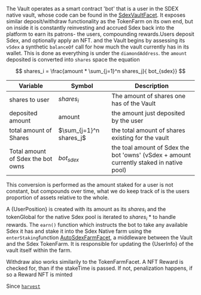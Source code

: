 The Vault operates as a smart contract 'bot' that is a user in the SDEX native vault, whose code can be found in the [SdexVaultFacet](../Api%20Specification/facets/SdexVaultFacet).  It exposes similar deposit/withdraw functionality as the TokenFarm on its own end, but on inside it is constantly reinvesting and accrued Sdex back into the platform to earn its patrons- the users, compounding rewards.Users deposit Sdex, and optionally apply an NFT. and the Vault begins by assessing its `vSdex` a synthetic `balanceOf` call for how much the vault currently has in its wallet.  This is done as everything is under the `diamondAddress`. the `amount` deposited is converted into `shares` space the equation

$$
shares_i = \frac{amount * \sum_{j=1}^n shares_j}{  bot_{sdex}}
$$

| Variable | Symbol | Description |
| --- | --- | --- |
| shares to user | $shares_i$ | The amount of shares one has of the Vault |
| deposited amount | amount | the amount just deposited by the user |
| total amount of Shares | $\sum_{j=1}^n shares_j$ | the total amount of shares existing for the vault |
| Total amount of Sdex the bot owns | $bot_{sdex}$ | the toal amount of Sdex the bot 'owns' (vSdex + amount currently staked in native pool) |

This conversion is performed as the amount staked for a user is not constant, but compounds over time, what we do keep track of is the users proportion of assets relative to the whole.

A {UserPosition} is created with its amount as its $shares_i$ and the tokenGlobal for the native Sdex pool is iterated to $shares_i$ * to handle rewards. The `earn()` function which instructs the bot to take any available Sdex it has and stake it into the Sdex Native farm using the `enterStaking`function [AutoSdexFarmFacet](../Api%20/Specification/facets/AutoSdexFarmFacet#enterstaking), a middleware between the Vault and the Sdex TokenFarm. It is responsible for updating the {UserInfo} of the vault itself within the farm.

Withdraw also works similarily to the TokenFarmFacet.  A NFT Reward is checked for, than if the stakeTime is passed. If not, penalization happens, if so a Reward NFT is minted

Since [`harvest`](./Api%20Specification/facets/SdexVaultFacet#harvest) 


